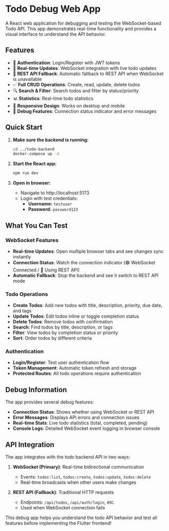 # Todo Debug Web App

A React web application for debugging and testing the WebSocket-based Todo API. This app demonstrates real-time functionality and provides a visual interface to understand the API behavior.

## Features

- 🔐 **Authentication**: Login/Register with JWT tokens
- 📡 **Real-time Updates**: WebSocket integration with live todo updates
- 🔄 **REST API Fallback**: Automatic fallback to REST API when WebSocket is unavailable
- ✅ **Full CRUD Operations**: Create, read, update, delete todos
- 🔍 **Search & Filter**: Search todos and filter by status/priority
- 📊 **Statistics**: Real-time todo statistics
- 🎨 **Responsive Design**: Works on desktop and mobile
- 🐛 **Debug Features**: Connection status indicator and error messages

## Quick Start

1. **Make sure the backend is running:**
   ```bash
   cd ../todo-backend
   docker-compose up -d
   ```

2. **Start the React app:**
   ```bash
   npm run dev
   ```

3. **Open in browser:**
   - Navigate to http://localhost:5173
   - Login with test credentials:
     - **Username:** `testuser`
     - **Password:** `password123`

## What You Can Test

### WebSocket Features
- **Real-time Updates**: Open multiple browser tabs and see changes sync instantly
- **Connection Status**: Watch the connection indicator (🟢 WebSocket Connected / 🔴 Using REST API)
- **Automatic Fallback**: Stop the backend and see it switch to REST API mode

### Todo Operations
- **Create Todos**: Add new todos with title, description, priority, due date, and tags
- **Update Todos**: Edit todos inline or toggle completion status
- **Delete Todos**: Remove todos with confirmation
- **Search**: Find todos by title, description, or tags
- **Filter**: View todos by completion status or priority
- **Sort**: Order todos by different criteria

### Authentication
- **Login/Register**: Test user authentication flow
- **Token Management**: Automatic token refresh and storage
- **Protected Routes**: All todo operations require authentication

## Debug Information

The app provides several debug features:

- **Connection Status**: Shows whether using WebSocket or REST API
- **Error Messages**: Displays API errors and connection issues
- **Real-time Stats**: Live todo statistics (total, completed, pending)
- **Console Logs**: Detailed WebSocket event logging in browser console

## API Integration

The app integrates with the todo backend API in two ways:

1. **WebSocket (Primary)**: Real-time bidirectional communication
   - Events: `todos:list`, `todos:create`, `todos:update`, `todos:delete`
   - Real-time broadcasts when other users make changes

2. **REST API (Fallback)**: Traditional HTTP requests
   - Endpoints: `/api/todos`, `/api/auth/login`, etc.
   - Used when WebSocket connection fails

This debug app helps you understand the todo API behavior and test all features before implementing the Flutter frontend!
